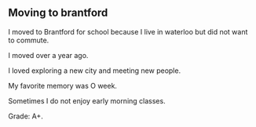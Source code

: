 ## Moving to brantford

I moved to Brantford for school because I live in waterloo but did not want to commute.

I moved over a year ago.

I loved exploring a new city and meeting new people.

My favorite memory was O week.

Sometimes I do not enjoy early morning classes.

Grade: A+.